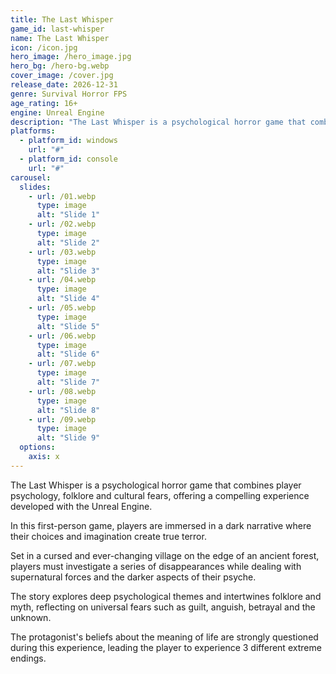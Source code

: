 ```yaml
---
title: The Last Whisper
game_id: last-whisper
name: The Last Whisper
icon: /icon.jpg
hero_image: /hero_image.jpg
hero_bg: /hero-bg.webp
cover_image: /cover.jpg
release_date: 2026-12-31
genre: Survival Horror FPS
age_rating: 16+
engine: Unreal Engine
description: "The Last Whisper is a psychological horror game that combines player psychology, folklore and cultural fears, offering a compelling experience developed with the Unreal Engine."
platforms:
  - platform_id: windows
    url: "#"
  - platform_id: console
    url: "#"
carousel:
  slides:
    - url: /01.webp
      type: image
      alt: "Slide 1"
    - url: /02.webp
      type: image
      alt: "Slide 2"
    - url: /03.webp
      type: image
      alt: "Slide 3"
    - url: /04.webp
      type: image
      alt: "Slide 4"
    - url: /05.webp
      type: image
      alt: "Slide 5"
    - url: /06.webp
      type: image
      alt: "Slide 6"
    - url: /07.webp
      type: image
      alt: "Slide 7"
    - url: /08.webp
      type: image
      alt: "Slide 8"
    - url: /09.webp
      type: image
      alt: "Slide 9"
  options:
    axis: x
---
```


The Last Whisper is a psychological horror game that combines player psychology, folklore and cultural fears, offering a compelling experience developed with the Unreal Engine.

In this first-person game, players are immersed in a dark narrative where their choices and imagination create true terror.

Set in a cursed and ever-changing village on the edge of an ancient forest, players must investigate a series of disappearances while dealing with supernatural forces and the darker aspects of their psyche.

The story explores deep psychological themes and intertwines folklore and myth, reflecting on universal fears such as guilt, anguish, betrayal and the unknown.

The protagonist's beliefs about the meaning of life are strongly questioned during this experience, leading the player to experience 3 different extreme endings.
